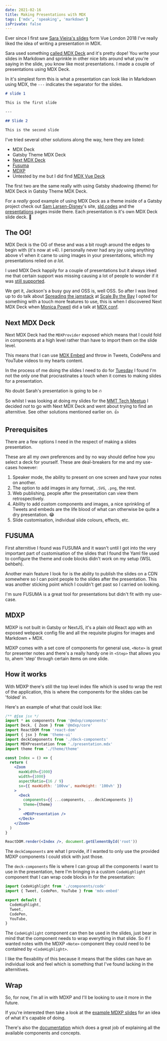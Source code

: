 ```yaml
---
date: 2021-02-16
title: Making Presentations with MDX
tags: ['mdx', 'speaking', 'markdown']
isPrivate: false
---
```


<script>
  import Tweet from '$lib/components/tweet.svelte'
</script>

Ever since I first saw [Sara Vieira's slides] form Vue London 2018
I've really liked the idea of writing a presentation in MDX.

Sara used something [called MDX Deck] and it's pretty dope! You write
your slides in Markdown and sprinkle in other nice bits around what
you're saying in the slide, you know like most presentations. I made a
couple of presentations using MDX Deck.

In it's simplest form this is what a presentation can look like in
Markdown using MDX, the `---` indicates the separator for the slides.

```markdown
# slide 1

This is the first slide

---

## Slide 2

This is the second slide
```

I've tried several other solutions along the way, here they are
listed:

- MDX Deck
- Gatsby Theme MDX Deck
- [Next MDX Deck]
- [Fusuma]
- [MDXP]
- Untested by me but I did find [MDX Vue Deck]

The first two are the same really with using Gatsby shadowing (theme)
for MDX Deck in Gatsby Theme MDX Deck.

For a _really_ good example of using MDX Deck as a theme inside of a
Gatsby project check out [Sam Larsen-Disney]'s site, [sld.codes] and
the [presentations] pages inside there. Each presentation is it's own
MDX Deck slide deck. 🤯

## The OG!

MDX Deck is the OG of these and was a bit rough around the edges to
begin with (it's now at v4). I personally never had any joy using
anything above v1 when it came to using images in your presentations,
which my presentations relied on _a lot_.

I used MDX Deck happily for a couple of presentations but it always
irked me that certain support was missing causing a lot of people to
wonder if it was [still supported].

We get it, Jackson's a busy guy and OSS is, well OSS. So after I was
lined up to do talk about [Spreading the jamstack] at [Scale By the
Bay] I opted for something with a touch more features to use, this is
when I discovered Next MDX Deck when [Monica Powell] did a talk at
[MDX conf].

## Next MDX Deck

Next MDX Deck had the `MDXProvider` exposed which means that I could
fold in components at a high level rather than have to import them on
the slide level.

This means that I can use [MDX Embed] and throw in Tweets, CodePens
and YouTube videos to my hearts content.

In the process of me doing the slides I need to do for [Tuesday] I
found I'm not the only one that procrastinates a touch when it comes
to making slides for a presentation.

No doubt Sarah's presentation is going to be 🔥

<Tweet tweetLink="sarah_edo/status/1357708732847644678" />

So whilst I was looking at doing my slides for the [MMT Tech Meetup] I
decided _not_ to go with Next MDX Deck and went about trying to find
an alternitive. See other solutions mentioned earlier on. 👍

## Prerequisites

There are a few options I need in the respect of making a slides
presentation.

These are all my _own_ preferences and by no way should define how you
select a deck for yourself. These are deal-breakers for me and my
use-cases however:

1. Speaker mode, the ability to present on one screen and have your
   notes on another.
1. The option to add images in any format, `.SVG`, `.png`, the rest.
1. Web publishing, people after the presentation can view them
   retrospectively.
1. Ability to add custom components and images, a nice sprinkling of
   Tweets and embeds are the life blood of what can otherwise be quite
   a dry presentation. 😂
1. Slide customisation, individual slide colours, effects, etc.

## FUSUMA

First alternitive I found was FUSUMA and it wasn't until I got into
the very important part of customisation of the slides that I found
the Yaml file used to configure the theme and code blocks didn't work
on my setup (WSL behbeh).

Another main feature I look for is the ability to publish the slides
on a CDN somewhere so I can point people to the slides after the
presentation. This was another sticking point which I couldn't get
past so I carried on looking.

I'm sure FUSUMA is a great tool for presentations but didn't fit with
my use-case.

## MDXP

MDXP is not built in Gatsby or NextJS, it's a plain old React app with
an exposed webpack config file and all the requisite plugins for
images and Markdown + MDX.

MDXP comes with a set core of components for general use, `<Note>` is
great for presenter notes and there's a really handy one in `<Step>`
that allows you to, ahem 'step' through certain items on one slide.

## How it works

With MDXP there's still the top level index file which is used to wrap
the rest of the application, this is where the components for the
slides can be 'folded' in.

Here's an example of what that could look like:

```jsx {6,19}
/** @jsx jsx */
import * as components from '@mdxp/components'
import Deck, { Zoom } from '@mdxp/core'
import ReactDOM from 'react-dom'
import { jsx } from 'theme-ui'
import deckComponents from './deck-components'
import MDXPresentation from './presentation.mdx'
import theme from './theme/theme'

const Index = () => {
  return (
    <Zoom
      maxWidth={1000}
      width={1000}
      aspectRatio={16 / 9}
      sx={{ maxWidth: '100vw', maxHeight: '100vh' }}
    >
      <Deck
        components={{ ...components, ...deckComponents }}
        theme={theme}
      >
        <MDXPresentation />
      </Deck>
    </Zoom>
  )
}

ReactDOM.render(<Index />, document.getElementById('root'))
```

The `deckComponents` are what I provide, if I wanted to only use the
provided MDXP components I could stick with just those.

The `deck-components` file is where I can group all the components I
want to use in the presentation, here I'm bringing in a custom
`CodeHighlight` component that I can wrap code blocks in for the
presentation:

```jsx {1,5}
import CodeHighlight from './components/code'
import { Tweet, CodePen, YouTube } from 'mdx-embed'

export default {
  CodeHighlight,
  Tweet,
  CodePen,
  YouTube,
}
```

The `CodeHighlight` component can then be used in the slides, just
bear in mind that the component needs to wrap everything in that
slide. So if I wanted notes with the MDXP `<Note>` component they
could need to be contained by `<CodeHighlight>`.

I like the flexability of this because it means that the slides can
have an individual look and feel which is something that I've found
lacking in the alternitives.

## Wrap

So, for now, I'm all in with MDXP and I'll be looking to use it more
in the future.

If you're interested then take a look at the [example MDXP slides] for
an idea of what it's capable of doing.

There's also the [documentation] which does a great job of explaining
all the available components and concepts.

<!-- Links -->

[next mdx deck]: https://github.com/whoisryosuke/next-mdx-deck
[fusuma]: https://hiroppy.github.io/fusuma/
[mdx vue deck]: https://github.com/godkinmo/mdx-vue-deck
[mdxp]: https://0phoff.github.io/MDXP
[still supported]: https://github.com/jxnblk/mdx-deck/issues/765
[spreading the jamstack]: https://www.youtube.com/watch?v=L7_z8rcbFPg
[scale by the bay]: https://www.scale.bythebay.io/
[monica powell]: https://github.com/M0nica/migrating-to-mdx
[mdx conf]: https://mdxjs.com/conf/
[sam larsen-disney]: https://twitter.com/SamLarsenDisney
[sld.codes]: https://sld.codes/
[presentations]: https://sld.codes/presentations
[mdx embed]: https://www.mdx-embed.com/
[tuesday]:
  https://www.linkedin.com/events/mmttechmeetup-gatsbyjs-feb20216762857247988031488/
[mmt tech meetup]:
  https://www.linkedin.com/events/mmttechmeetup-gatsbyjs-feb20216762857247988031488/
[sara vieira's slides]: https://vue-apollo-magic.now.sh/#0
[called mdx deck]: https://github.com/SaraVieira/vue-graphql-love
[example mdxp slides]:
  https://0phoff.github.io/MDXP/examples/demo/#/normal/1/1
[documentation]: https://0phoff.github.io/MDXP/
